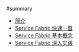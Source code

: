 #summary

* [简介](README.md)
* [Service Fabric 快速一瞥](book/chapter1.md)
* [Service Fabric 基本概念](book/chapter2.md)
* [Service Fabric 深入实践](book/chapter3.md)
